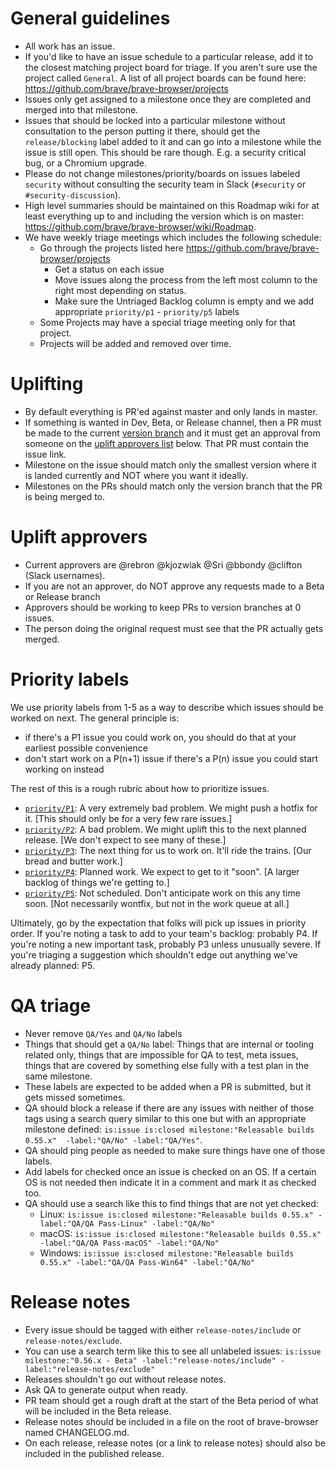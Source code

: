 # General guidelines

- All work has an issue.
- If you'd like to have an issue schedule to a particular release, add it to the closest matching project board for triage.  If you aren't sure use the project called `General`.  A list of all project boards can be found here: https://github.com/brave/brave-browser/projects
- Issues only get assigned to a milestone once they are completed and merged into that milestone.
- Issues that should be locked into a particular milestone without consultation to the person putting it there, should get the `release/blocking` label added to it and can go into a milestone while the issue is still open. This should be rare though.  E.g. a security critical bug, or a Chromium upgrade.
- Please do not change milestones/priority/boards on issues labeled `security` without consulting the security team in Slack (`#security` or `#security-discussion`).
- High level summaries should be maintained on this Roadmap wiki for at least everything up to and including the version which is on master: https://github.com/brave/brave-browser/wiki/Roadmap.
- We have weekly triage meetings which includes the following schedule:
    - Go through the projects listed here https://github.com/brave/brave-browser/projects
      -  Get a status on each issue
      - Move issues along the process from the left most column to the right most depending on status.
      - Make sure the Untriaged Backlog column is empty and we add appropriate `priority/p1` - `priority/p5` labels
    - Some Projects may have a special triage meeting only for that project.
    - Projects will be added and removed over time.

# Uplifting

- By default everything is PR'ed against master and only lands in master.
- If something is wanted in Dev, Beta, or Release channel, then a PR must be made to the current [version branch](https://github.com/brave/brave-browser/wiki/Brave-Release-Schedule#current-channel-information) and it must get an approval from someone on the [uplift approvers list](https://github.com/brave/brave-browser/wiki/Triage-Guidelines#uplift-approvers) below. That PR must contain the issue link.
- Milestone on the issue should match only the smallest version where it is landed currently and NOT where you want it ideally.
- Milestones on the PRs should match only the version branch that the PR is being merged to.

# Uplift approvers

- Current approvers are @rebron @kjozwiak @Sri @bbondy @clifton (Slack usernames).
- If you are not an approver, do NOT approve any requests made to a Beta or Release branch
- Approvers should be working to keep PRs to version branches at 0 issues. 
- The person doing the original request must see that the PR actually gets merged.

# Priority labels

We use priority labels from 1-5 as a way to describe which issues should be worked on next. The general principle is:
- if there's a P1 issue you could work on, you should do that at your earliest possible convenience
- don't start work on a P(n+1) issue if there's a P(n) issue you could start working on instead

The rest of this is a rough rubric about how to prioritize issues.

- [`priority/P1`](https://github.com/brave/brave-browser/labels/priority%2FP1): A very extremely bad problem. We might push a hotfix for it. [This should only be for a very few rare issues.]
- [`priority/P2`](https://github.com/brave/brave-browser/labels/priority%2FP2): A bad problem. We might uplift this to the next planned release. [We don't expect to see many of these.]
- [`priority/P3`](https://github.com/brave/brave-browser/labels/priority%2FP3): The next thing for us to work on. It'll ride the trains. [Our bread and butter work.]
- [`priority/P4`](https://github.com/brave/brave-browser/labels/priority%2FP4): Planned work. We expect to get to it "soon". [A larger backlog of things we're getting to.]
- [`priority/P5`](https://github.com/brave/brave-browser/labels/priority%2FP5): Not scheduled. Don't anticipate work on this any time soon. [Not necessarily wontfix, but not in the work queue at all.]

Ultimately, go by the expectation that folks will pick up issues in priority order. If you're noting a task to add to your team's backlog: probably P4. If you're noting a new important task, probably P3 unless unusually severe. If you're triaging a suggestion which shouldn't edge out anything we've already planned: P5.

# QA triage

- Never remove `QA/Yes` and `QA/No` labels
- Things that should get a `QA/No` label: Things that are internal or tooling related only, things that are impossible for QA to test, meta issues, things that are covered by something else fully with a test plan in the same milestone.
- These labels are expected to be added when a PR is submitted, but it gets missed sometimes.
- QA should block a release if there are any issues with neither of those tags using a search query similar to this one but with an appropriate milestone defined: `is:issue is:closed milestone:"Releasable builds 0.55.x"  -label:"QA/No" -label:"QA/Yes"`.
- QA should ping people as needed to make sure things have one of those labels.
- Add labels for checked once an issue is checked on an OS.  If a certain OS is not needed then indicate it in a comment and mark it as checked too.
- QA should use a search like this to find things that are not yet checked:
  - Linux: `is:issue is:closed milestone:"Releasable builds 0.55.x" -label:"QA/QA Pass-Linux" -label:"QA/No"`
  - macOS: `is:issue is:closed milestone:"Releasable builds 0.55.x" -label:"QA/QA Pass-macOS" -label:"QA/No"`
  - Windows: `is:issue is:closed milestone:"Releasable builds 0.55.x" -label:"QA/QA Pass-Win64" -label:"QA/No"`


# Release notes

- Every issue should be tagged with either `release-notes/include` or `release-notes/exclude`.
- You can use a search term like this to see all unlabeled issues: `is:issue milestone:"0.56.x - Beta" -label:"release-notes/include" -label:"release-notes/exclude"`
- Releases shouldn't go out without release notes.
- Ask QA to generate output when ready.
- PR team should get a rough draft at the start of the Beta period of what will be included in the Beta release. 
- Release notes should be included in a file on the root of brave-browser named CHANGELOG.md.
- On each release, release notes (or a link to release notes) should also be included in the published release.